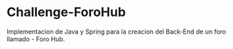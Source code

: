 # Challenge-ForoHub
Implementacion de Java y Spring para la creacion del Back-End de un foro llamado - Foro Hub.
